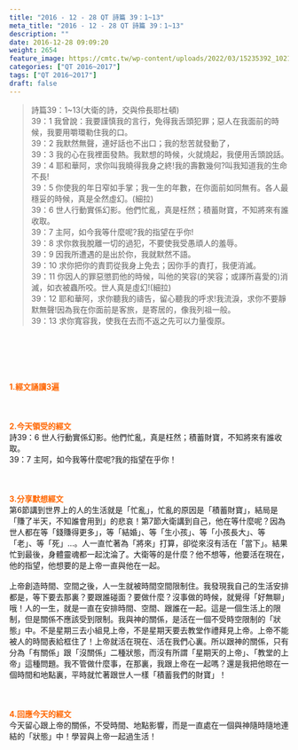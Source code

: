 ```yaml
---
title: "2016 - 12 - 28 QT 詩篇 39：1~13"
meta_title: "2016 - 12 - 28 QT 詩篇 39：1~13"
description: ""
date: 2016-12-28 09:09:20
weight: 2654
feature_image: https://cmtc.tw/wp-content/uploads/2022/03/15235392_10211799862337740_180693556567566654_o-1.webp
categories: ["QT 2016~2017"]
tags: ["QT 2016~2017"]
draft: false
---
```


<blockquote>詩篇39：1~13(大衛的詩，交與伶長耶杜頓)<br />
39：1 我曾說：我要謹慎我的言行，免得我舌頭犯罪；惡人在我面前的時候，我要用嚼環勒住我的口。<br />
39：2 我默然無聲，連好話也不出口；我的愁苦就發動了，<br />
39：3 我的心在我裡面發熱。我默想的時候，火就燒起，我便用舌頭說話。<br />
39：4 耶和華阿，求你叫我曉得我身之終!我的壽數幾何?叫我知道我的生命不長!<br />
39：5 你使我的年日窄如手掌；我一生的年數，在你面前如同無有。各人最穩妥的時候，真是全然虛幻。(細拉)<br />
39：6 世人行動實係幻影。他們忙亂，真是枉然；積蓄財寶，不知將來有誰收取。<br />
39：7 主阿，如今我等什麼呢?我的指望在乎你!<br />
39：8 求你救我脫離一切的過犯，不要使我受愚頑人的羞辱。<br />
39：9 因我所遭遇的是出於你，我就默然不語。<br />
39：10 求你把你的責罰從我身上免去；因你手的責打，我便消滅。<br />
39：11 你因人的罪惡懲罰他的時候，叫他的笑容(的笑容；或譯所喜愛的)消滅，如衣被蟲所咬。世人真是虛幻!(細拉)<br />
39：12 耶和華阿，求你聽我的禱告，留心聽我的呼求!我流淚，求你不要靜默無聲!因為我在你面前是客旅，是寄居的，像我列祖一般。<br />
39：13 求你寬容我，使我在去而不返之先可以力量復原。</blockquote><br />
&nbsp;<br />
<br />
&nbsp;<br />
<br />
<span style="color: #ff6600;"><strong>1.</strong><strong>經文誦讀3遍</strong></span><br />
<br />
<span style="color: #ff6600;"><strong> </strong></span><br />
<br />
<span style="color: #ff6600;"><strong>2.</strong><strong>今天領受的經文<br />
</strong></span>詩39：6 世人行動實係幻影。他們忙亂，真是枉然；積蓄財寶，不知將來有誰收取。<br />
39：7 主阿，如今我等什麼呢?我的指望在乎你！<br />
<br />
&nbsp;<br />
<br />
<span style="color: #ff6600;"><strong>3.</strong><strong>分享默想經文<br />
</strong></span>第6節講到世界上的人的生活就是「忙亂」，忙亂的原因是「積蓄財寶」，結局是「賺了半天，不知誰會用到」的悲哀！第7節大衛講到自己，他在等什麼呢？因為世人都在等「錢賺得更多」，等「結婚」、等「生小孩」、等「小孩長大」、等「老」、等「死」…。人一直忙著為「將來」打算，卻從來沒有活在「當下」。結果忙到最後，身體靈魂都一起沈淪了。大衛等的是什麼？他不想等，他要活在現在，他的指望，他想要的是上帝一直與他在一起。<br />
<br />
上帝創造時間、空間之後，人一生就被時間空間限制住。我發現我自己的生活安排都是，等下要去那裏？要跟誰碰面？要做什麼？沒事做的時候，就覺得「好無聊」哦！人的一生，就是一直在安排時間、空間、跟誰在一起。這是一個生活上的限制，但是關係不應該受到限制。我與神的關係，是活在一個不受時空限制的「狀態」中。不是星期三去小組見上帝，不是星期天要去教堂作禮拜見上帝。上帝不能被人的時間表給框住了！上帝就活在現在、活在我們心裏。所以跟神的關係，只有分為「有關係」跟「沒關係」二種狀態，而沒有所謂「星期天的上帝」、「教堂的上帝」這種問題。我不管做什麼事，在那裏，我跟上帝在一起嗎？還是我把他晾在一個時間和地點裏，平時就忙著跟世人一樣「積蓄我們的財寶」！<br />
<br />
&nbsp;<br />
<br />
<span style="color: #ff6600;"><strong>4.</strong><strong>回應今天的經文<br />
</strong></span>今天留心跟上帝的關係，不受時間、地點影響，而是一直處在一個與神隨時隨地連結的「狀態」中！學習與上帝一起過生活！<br />
<br />
&nbsp;
        